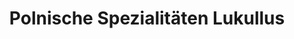 ---
title: "Polnische Spezialitäten Lukullus"
url: /gevelsberg/polnische-spezialitaeten-lukullus/
shop: Lebensmittel
---